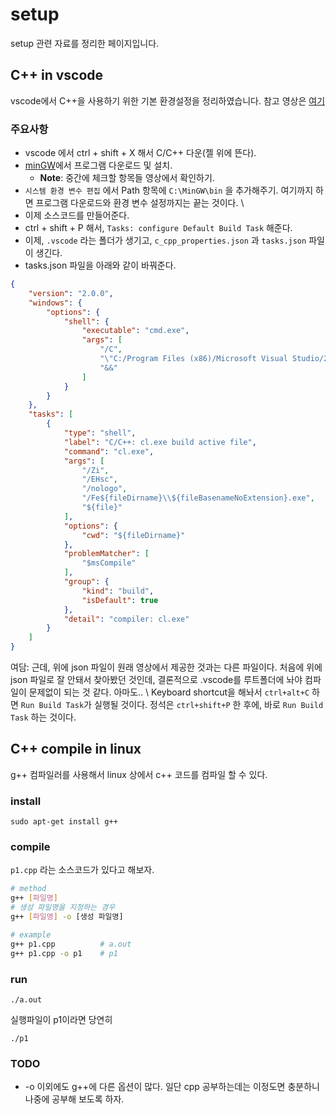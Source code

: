 # setup
setup 관련 자료를 정리한 페이지입니다.

## C++ in vscode
vscode에서 C++을 사용하기 위한 기본 환경설정을 정리하였습니다.
참고 영상은 [여기](https://www.youtube.com/watch?v=3-PD_AUSOLM&t=1s)

### 주요사항
* vscode 에서 ctrl + shift + X 해서 C/C++ 다운(젤 위에 뜬다).
* [minGW](https://sourceforge.net/projects/mingw/)에서 프로그램 다운로드 및 설치.
    * **Note**: 중간에 체크할 항목들 영상에서 확인하기. 
* `시스템 환경 변수 편집` 에서 Path 항목에 `C:\MinGW\bin` 을 추가해주기.
여기까지 하면 프로그램 다운로드와 환경 변수 설정까지는 끝는 것이다. \
* 이제 소스코드를 만들어준다.
* ctrl + shift + P 해서, `Tasks: configure Default Build Task` 해준다. 
* 이제, `.vscode` 라는 폴더가 생기고, `c_cpp_properties.json` 과 `tasks.json` 파일이 생긴다. 
* tasks.json 파일을 아래와 같이 바꿔준다.
```json
{
	"version": "2.0.0",
	"windows": {
        "options": {
            "shell": {
                "executable": "cmd.exe",
                "args": [
                    "/C",
                    "\"C:/Program Files (x86)/Microsoft Visual Studio/2019/Enterprise/Common7/Tools/VsDevCmd.bat\"",
                    "&&"
                ]
            }
        }
    },
	"tasks": [
		{
			"type": "shell",
			"label": "C/C++: cl.exe build active file",
			"command": "cl.exe",
			"args": [
				"/Zi",
				"/EHsc",
				"/nologo",
				"/Fe${fileDirname}\\${fileBasenameNoExtension}.exe",
				"${file}"
			],
			"options": {
				"cwd": "${fileDirname}"
			},
			"problemMatcher": [
				"$msCompile"
			],
			"group": {
				"kind": "build",
				"isDefault": true
			},
			"detail": "compiler: cl.exe"
		}
	]
}
```
여담: 근데, 위에 json 파일이 원래 영상에서 제공한 것과는 다른 파일이다. 처음에 위에 json 파일로 잘 안돼서 찾아봤던 것인데, 결론적으로 .vscode를 루트폴더에 놔야 컴파일이 문제없이 되는 것 같다. 아마도.. \ 
Keyboard shortcut을 해놔서 `ctrl+alt+C` 하면 `Run Build Task`가 실행될 것이다. 정석은 `ctrl+shift+P` 한 후에, 바로 `Run Build Task` 하는 것이다.


## C++ compile in linux
g++ 컴파일러를 사용해서 linux 상에서 c++ 코드를 컴파일 할 수 있다.

### install
```
sudo apt-get install g++
```

### compile
`p1.cpp` 라는 소스코드가 있다고 해보자.
```sh
# method
g++ [파일명]
# 생성 파일명을 지정하는 경우
g++ [파일명] -o [생성 파일명]

# example
g++ p1.cpp			# a.out
g++ p1.cpp -o p1	# p1

```

### run
```
./a.out
```
실행파일이 p1이라면 당연히
```
./p1
```

### TODO
* -o 이외에도 g++에 다른 옵션이 많다. 일단 cpp 공부하는데는 이정도면 충분하니 나중에 공부해 보도록 하자.